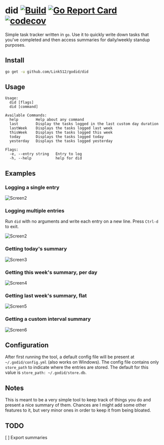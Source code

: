 
# did [![Build](https://travis-ci.org/Link512/godid.svg?&branch=master)](https://travis-ci.org/Link512/godid) [![Go Report Card](https://goreportcard.com/badge/github.com/Link512/godid)](https://goreportcard.com/report/github.com/Link512/godid) [![codecov](https://codecov.io/gh/Link512/godid/branch/master/graph/badge.svg)](https://codecov.io/gh/Link512/godid)

Simple task tracker written in `go`. Use it to quickly write down tasks that you've completed and then access summaries for daily/weekly standup purposes.

## Install

```bash
go get -u github.com/Link512/godid/did
```

## Usage

```text
Usage:
  did [flags]
  did [command]

Available Commands:
  help        Help about any command
  last        Display the tasks logged in the last custom day duration
  lastWeek    Displays the tasks logged last week
  thisWeek    Displays the tasks logged this week
  today       Displays the tasks logged today
  yesterday   Displays the tasks logged yesterday

Flags:
  -e, --entry string   Entry to log
  -h, --help           help for did
```

## Examples

### Logging a single entry

![Screen2](https://i.imgur.com/NxiKuv2.png)

### Logging multiple entries

Run `did` with no arguments and write each entry on a new line. Press `Ctrl-d` to exit.

![Screen2](https://i.imgur.com/A7ws0YH.png)

### Getting today's summary

![Screen3](https://i.imgur.com/u9UIqwX.png)

### Getting this week's summary, per day

![Screen4](https://i.imgur.com/386ikhB.png)

### Getting last week's summary, flat

![Screen5](https://i.imgur.com/E1qpXSS.png)

### Getting a custom interval summary

![Screen6](https://i.imgur.com/8tEt6it.png)

## Configuration

After first running the tool, a default config file will be present at `~/.godid/config.yml` (also works on Windows). The config file contains only `store_path` to indicate where the entries are stored. The default for this value is `store_path: ~/.godid/store.db`.

## Notes

This is meant to be a very simple tool to keep track of things you do and present a nice summary of them. Chances are I might add some other features to it, but very minor ones in order to keep it from being bloated.

## TODO

[ ] Export summaries

